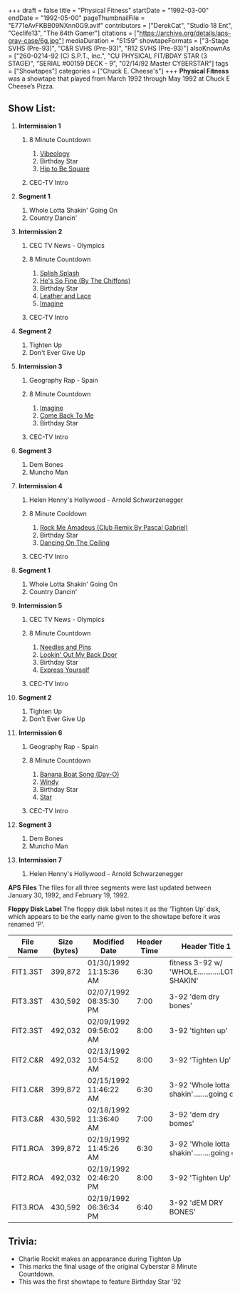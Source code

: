 +++
draft = false
title = "Physical Fitness"
startDate = "1992-03-00"
endDate = "1992-05-00"
pageThumbnailFile = "E771eAvFKBB09NXnn0G9.avif"
contributors = ["DerekCat", "Studio 18 Ent", "Ceclife13", "The 64th Gamer"]
citations = ["https://archive.org/details/aps-gray-case/6g.jpg"]
mediaDuration = "51:59"
showtapeFormats = ["3-Stage SVHS (Pre-93)", "C&R SVHS (Pre-93)", "R12 SVHS (Pre-93)"]
alsoKnownAs = ["260-0214-92 (C) S.P.T., Inc.", "CU PHYSICAL FIT/BDAY STAR (3 STAGE)", "SERIAL #00159 DECK - 9", "02/14/92 Master CYBERSTAR"]
tags = ["Showtapes"]
categories = ["Chuck E. Cheese's"]
+++
**Physical Fitness** was a showtape that played from March 1992 through May 1992 at Chuck E Cheese’s Pizza.

## Show List:

1. **Intermission 1**

   1. 8 Minute Countdown

      1. [Vibeology](https://en.wikipedia.org/wiki/Vibeology)
      2. Birthday Star
      3. [Hip to Be Square](https://en.wikipedia.org/wiki/Hip_to_Be_Square)
   2. CEC-TV Intro
2. **Segment 1**

   1. Whole Lotta Shakin' Going On
   2. Country Dancin'
3. **Intermission 2**

   1. CEC TV News - Olympics
   2. 8 Minute Countdown

      1. [Splish Splash](https://en.wikipedia.org/wiki/Splish_Splash_(song))
      2. [He's So Fine (By The Chiffons)](https://en.wikipedia.org/wiki/He%27s_So_Fine)
      3. Birthday Star
      4. [Leather and Lace](https://en.wikipedia.org/wiki/Leather_and_Lace_(song))
      5. [Imagine](https://en.wikipedia.org/wiki/Imagine_(John_Lennon_song))
   3. CEC-TV Intro
4. **Segment 2**

   1. Tighten Up
   2. Don't Ever Give Up
5. **Intermission 3**

   1. Geography Rap - Spain
   2. 8 Minute Countdown

      1. [Imagine](https://en.wikipedia.org/wiki/Imagine_(John_Lennon_song))
      2. [Come Back To Me](https://en.wikipedia.org/wiki/Come_Back_to_Me_(Janet_Jackson_song))
      3. Birthday Star
   3. CEC-TV Intro
6. **Segment 3**

   1. Dem Bones
   2. Muncho Man
7. **Intermission 4**

   1. Helen Henny's Hollywood - Arnold Schwarzenegger
   2. 8 Minute Cooldown

      1. [Rock Me Amadeus (Club Remix By Pascal Gabriel)](https://en.wikipedia.org/wiki/Rock_Me_Amadeus)
      2. Birthday Star
      3. [Dancing On The Ceiling](https://en.wikipedia.org/wiki/Dancing_on_the_Ceiling)
   3. CEC-TV Intro
8. **Segment 1**

   1. Whole Lotta Shakin' Going On
   2. Country Dancin'
9. **Intermission 5**

   1. CEC TV News - Olympics
   2. 8 Minute Countdown

      1. [Needles and Pins](https://en.wikipedia.org/wiki/Meet_The_Searchers)
      2. [Lookin' Out My Back Door](https://en.wikipedia.org/wiki/Lookin%27_out_My_Back_Door)
      3. Birthday Star
      4. [Express Yourself](https://en.wikipedia.org/wiki/Express_Yourself_(Madonna_song))
   3. CEC-TV Intro
10. **Segment 2**

    1. Tighten Up
    2. Don't Ever Give Up
11. **Intermission 6**

    1. Geography Rap - Spain
    2. 8 Minute Countdown

       1. [Banana Boat Song (Day-O)](https://en.wikipedia.org/wiki/Calypso_(album))
       2. [Windy](https://en.wikipedia.org/wiki/Windy_(The_Association_song))
       3. Birthday Star
       4. [Star](https://en.wikipedia.org/wiki/Star_(Erasure_song))
    3. CEC-TV Intro
12. **Segment 3**

    1. Dem Bones
    2. Muncho Man
13. **Intermission 7**

    1. Helen Henny's Hollywood - Arnold Schwarzenegger

**APS Files**
The files for all three segments were last updated between January 30, 1992, and February 19, 1992.

**Floppy Disk Label**
The floppy disk label notes it as the ‘Tighten Up’ disk, which appears to be the early name given to the showtape before it was renamed ‘P’.

| File Name | Size (bytes) | Modified Date          | Header Time | Header Title 1                                  | Header Title 2                                |
| --------- | ------------ | ---------------------- | ----------- | ----------------------------------------------- | --------------------------------------------- |
| FIT1.3ST  | 399,872      | 01/30/1992 11:15:36 AM | 6:30        | fitness 3-92 w/ 'WHOLE............LOTTA SHAKIN' | 'CNTRY DNCNG/SHAPE'                           |
| FIT3.3ST  | 430,592      | 02/07/1992 08:35:30 PM | 7:00        | 3-92 'dem dry bones'                            | &............'muncho man (macho man)'         |
| FIT2.3ST  | 492,032      | 02/09/1992 09:56:02 AM | 8:00        | 3-92 'tighten up'                               | &'Don't.........ever give up on your dreams'  |
| FIT2.C&R  | 492,032      | 02/13/1992 10:54:52 AM | 8:00        | 3-92 'Tighten Up'                               | &' Don't.........ever give up on your dreams' |
| FIT1.C&R  | 399,872      | 02/15/1992 11:46:22 AM | 6:30        | 3-92 'Whole lotta shakin'........going on'      | &'country dancing'                            |
| FIT3.C&R  | 430,592      | 02/18/1992 11:36:40 AM | 7:00        | 3-92 'dem dry bomes'                            | &..........."Muncho Man (macho man)'          |
| FIT1.ROA  | 399,872      | 02/19/1992 11:45:26 AM | 6:30        | 3-92 'Whole lotta shakin'.........going on'     | &'country dancin'                             |
| FIT2.ROA  | 492,032      | 02/19/1992 02:46:20 PM | 8:00        | 3-92 'Tighten Up'                               | & 'Don't.........ever give up on your dreams' |
| FIT3.ROA  | 430,592      | 02/19/1992 06:36:34 PM | 6:40        | 3-92 'dEM DRY BONES'                            | &...........'MUNCHO MAN (MACHO MAN)'          |

## Trivia:

* Charlie Rockit makes an appearance during Tighten Up
* This marks the final usage of the original Cyberstar 8 Minute Countdown.
* This was the first showtape to feature Birthday Star '92
